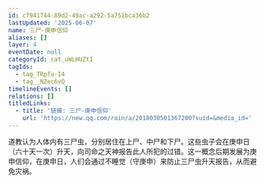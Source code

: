 ```yaml
---
id: c7941744-89d2-49ac-a292-5a751bca36b2
lastUpdated: '2025-06-07'
name: 三尸-庚申信仰
aliases: []
layer: 4
eventDate: null
categoryId: cat_uWLHUZtI
tagIds:
  - tag_TRpfu-I4
  - tag__NZec6vQ
timelineEvents: []
relations: []
titledLinks:
  - title: '链接: 三尸-庚申信仰'
    url: 'https://new.qq.com/rain/a/2018030501367200?suid=&media_id='
---
```

道教认为人体内有三尸虫，分别居住在上尸、中尸和下尸。这些虫子会在庚申日（六十天一次）升天，向司命之天神报告此人所犯的过错。这一概念后期发展为庚申信仰，在庚申日，人们会通过不睡觉（守庚申）来防止三尸虫升天报告，从而避免灾祸。
